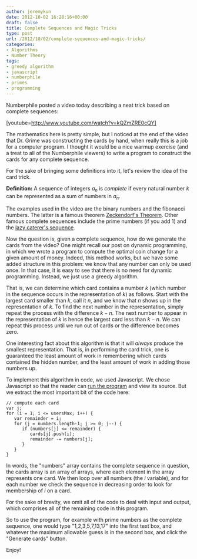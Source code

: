 ```yaml
---
author: jeremykun
date: 2012-10-02 16:28:16+00:00
draft: false
title: Complete Sequences and Magic Tricks
type: post
url: /2012/10/02/complete-sequences-and-magic-tricks/
categories:
- Algorithms
- Number Theory
tags:
- greedy algorithm
- javascript
- numberphile
- primes
- programming
---
```


Numberphile posted a video today describing a neat trick based on complete sequences:

[youtube=http://www.youtube.com/watch?v=kQZmZRE0cQY]

The mathematics here is pretty simple, but I noticed at the end of the video that Dr. Grime was constructing the cards by hand, when really this is a job for a computer program. I thought it would be a nice warmup exercise (and a treat to all of the Numberphile viewers) to write a program to construct the cards for any complete sequence.

For the sake of bringing some definitions into it, let's review the idea of the card trick.

**Definition:** A sequence of integers $a_n$ is _complete_ if every natural number $k$ can be represented as a sum of numbers in $a_n$.

The examples used in the video are the binary numbers and the fibonacci numbers. The latter is a famous theorem [Zeckendorf's Theorem](http://en.wikipedia.org/wiki/Zeckendorf%27s_theorem). Other famous complete sequences include the prime numbers (if you add 1) and the [lazy caterer's sequence](http://en.wikipedia.org/wiki/Lazy_caterer's_sequence).

Now the question is, given a complete sequence, how do we generate the cards from the video? One might recall our post on dynamic programming, in which we wrote a program to compute the optimal coin change for a given amount of money. Indeed, this method works, but we have some added structure in this problem: we know that any number can only be used once. In that case, it is easy to see that there is no need for dynamic programming. Instead, we just use a greedy algorithm.

That is, we can determine which card contains a number $k$ (which number in the sequence occurs in the representation of $k$) as follows. Start with the largest card smaller than $k$, call it $n$, and we know that $n$ shows up in the representation of $k$. To find the next number in the representation, simply repeat the process with the difference $k-n$. The next number to appear in the representation of $k$ is hence the largest card less than $k-n$. We can repeat this process until we run out of cards or the difference becomes zero.

One interesting fact about this algorithm is that it will _always_ produce the smallest representation. That is, in performing the card trick, one is guaranteed the least amount of work in remembering which cards contained the hidden number, and the least amount of work in adding those numbers up.

To implement this algorithm in code, we used Javascript. We chose Javascript so that the reader can [run the program](http://homepages.math.uic.edu/~jkun2/other/complete-sequences/make-cards.html) and view its source. But we extract the most important bit of the code here:

    
    // compute each card
    var j;
    for (i = 1; i <= usersMax; i++) {
       var remainder = i;
       for (j = numbers.length-1; j >= 0; j--) {
          if (numbers[j] <= remainder) {
             cards[j].push(i);
             remainder -= numbers[j];
          }
       }
    }


In words, the "numbers" array contains the complete sequence in question, the cards array is an array of arrays, where each element in the array represents one card. We then loop over all numbers (the $i$ variable), and for each number we check the sequence in decreasing order to look for membership of $i$ on a card.

For the sake of brevity, we omit all of the code to deal with input and output, which comprises all of the remaining code in this program.

So to use the program, for example with prime numbers as the complete sequence, one would type "1,2,3,5,7,13,17" into the first text box, and whatever the maximum allowable guess is in the second box, and click the "Generate cards" button.

Enjoy!
